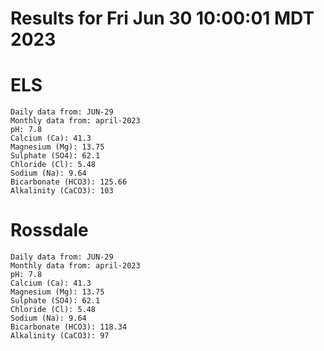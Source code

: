 # Results for Fri Jun 30 10:00:01 MDT 2023
# ELS
```
Daily data from: JUN-29
Monthly data from: april-2023
pH: 7.8
Calcium (Ca): 41.3
Magnesium (Mg): 13.75
Sulphate (SO4): 62.1
Chloride (Cl): 5.48
Sodium (Na): 9.64
Bicarbonate (HCO3): 125.66
Alkalinity (CaCO3): 103
```
# Rossdale
```
Daily data from: JUN-29
Monthly data from: april-2023
pH: 7.8
Calcium (Ca): 41.3
Magnesium (Mg): 13.75
Sulphate (SO4): 62.1
Chloride (Cl): 5.48
Sodium (Na): 9.64
Bicarbonate (HCO3): 118.34
Alkalinity (CaCO3): 97
```
